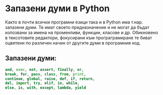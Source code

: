 # Запазени думи в Python

Както в почти всички програмни езици така и в Python има т.нар. запазени думи. Те имат своето предназначение и не могат да бъдат изпозвани за имена на променливи, функции, класове и др. Обикновено в тексотовите редактори, фокусирани към програграмиране те биват оцветени по различен начин от другите думи в програмния код.

## Запазени думи:
```python
and, exec, not, assert, finally, or,
break, for, pass, class, from, print,
continue, global, raise, def, if, return,
del, import, try, elif, in, while,
else, is, with, except, lambda, yield
```
